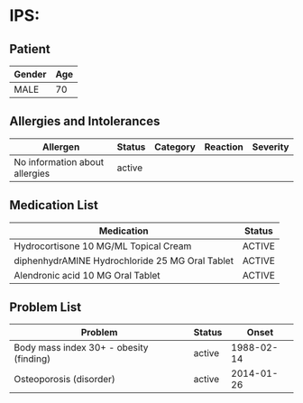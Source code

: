 # IPS:

## Patient

|Gender|Age|
|---|---|
|MALE|70|

## Allergies and Intolerances

|Allergen|Status|Category|Reaction|Severity|
|---|---|---|---|---|
|No information about allergies|active||||

## Medication List

|Medication|Status|
|---|---|
|Hydrocortisone 10 MG/ML Topical Cream|ACTIVE|
|diphenhydrAMINE Hydrochloride 25 MG Oral Tablet|ACTIVE|
|Alendronic acid 10 MG Oral Tablet|ACTIVE|

## Problem List

|Problem|Status|Onset|
|---|---|---|
|Body mass index 30+ - obesity (finding)|active|1988-02-14|
|Osteoporosis (disorder)|active|2014-01-26|
